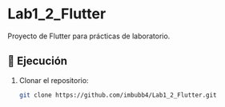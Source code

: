# Lab1_2_Flutter

Proyecto de Flutter para prácticas de laboratorio.

## 🚀 Ejecución

1. Clonar el repositorio:
   ```bash
   git clone https://github.com/imbubb4/Lab1_2_Flutter.git
